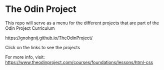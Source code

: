 # The Odin Project

This repo will serve as a menu for the different projects that are part of the Odin Project Curriculum

https://gnohgnij.github.io/TheOdinProject/

Click on the links to see the projects

For more info, visit: https://www.theodinproject.com/courses/foundations/lessons/html-css
